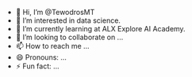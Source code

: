 - 👋 Hi, I’m @TewodrosMT
- 👀 I’m interested in data science.
- 🌱 I’m currently learning at ALX Explore AI Academy.
- 💞️ I’m looking to collaborate on ...
- 📫 How to reach me ...
- 😄 Pronouns: ...
- ⚡ Fun fact: ...

<!---
TewodrosMT/TewodrosMT is a ✨ special ✨ repository because its `README.md` (this file) appears on your GitHub profile.
You can click the Preview link to take a look at your changes.
--->
